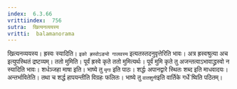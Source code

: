 ```yaml
---
index:  6.3.66
vrittiindex:  756
sutra:  खित्यनव्ययस्य
vritti:  balamanorama 
---
```


खित्यनव्ययस्य। ह्रस्वः स्यादिति। `इको ह्रस्वोऽङ्यो गालवस्य` इत्यतस्तदनुवृत्तेरिति भावः। अत्र ह्रस्वश्रुत्या अच इत्युपस्थितं द्रष्टव्यम्। ततो मुमिति। पूर्वं ह्रस्वे कृते ततो मुमित्यर्थः। पूर्वं मुमि कृते तु अजन्तत्वाऽभावाद्ध्रस्वो न स्यादिति भावः। शर्धञ्जहा माषा इति। भाष्ये तु `मृगा` इति पाठः। शर्द्धः अपानद्वारे स्थितः शब्द इति माधवादयः। अन्तर्भावितेति। तथा च शर्द्ध हापयन्तीति विग्रहः फलितः। भाष्ये तु `वातशुनी`इति वार्तिके गर्धे`ष्विति पठितम्।

